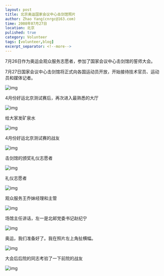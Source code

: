 ```yaml
---
layout: post
title: 北京奥运国家会议中心击剑馆照片
author: Zhao Yang(cnrgc@163.com)
time: 2008年07月27日
location: 北京
pulished: true
category: Volunteer
tags: [volunteer,blog]
excerpt_separator: <!--more-->
---
```


7月26日作为奥运会观众服务志愿者，参加了国家会议中心击剑馆的誓师大会。
 
7月27日国家会议中心击剑馆将正式向各国运动员开放，开始接待技术官员、运动员和媒体记者。

![img](/assets/blog_image/2008/20080727001-fch.JPG)

4月份好运北京测试赛后，再次进入最熟悉的大厅

![img](/assets/blog_image/2008/20080727002-fch.JPG)

给大家发矿泉水

![img](/assets/blog_image/2008/20080727003-fch.JPG)

4月份好运北京测试赛的战友

![img](/assets/blog_image/2008/20080727004-fch.JPG)

击剑馆的颁奖礼仪志愿者

![img](/assets/blog_image/2008/20080727005-fch.JPG)

礼仪志愿者

![img](/assets/blog_image/2008/20080727006-fch.JPG)

观众服务王乔妹经理和主管

![img](/assets/blog_image/2008/20080727007-fch.JPG)

场馆主任讲话，左一是北邮党委书记赵纪宁

![img](/assets/blog_image/2008/20080727008-fch.JPG)

奥运，我们准备好了。我在照片左上角扯横幅。

![img](/assets/blog_image/2008/20080727009-fch.JPG)

大会后后院的同志考验了一下前院的战友

![img](/assets/blog_image/2008/20080727010-fch.JPG)